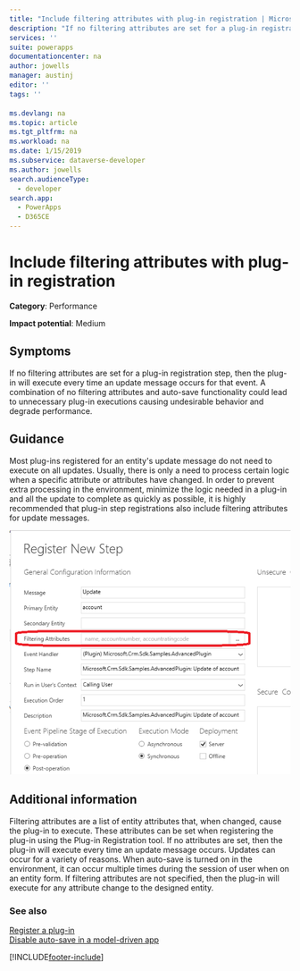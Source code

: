 ```yaml
---
title: "Include filtering attributes with plug-in registration | MicrosoftDocs"
description: "If no filtering attributes are set for a plug-in registration step, then the plug-in will execute every time an update message occurs for that event."
services: ''
suite: powerapps
documentationcenter: na
author: jowells
manager: austinj
editor: ''
tags: ''

ms.devlang: na
ms.topic: article
ms.tgt_pltfrm: na
ms.workload: na
ms.date: 1/15/2019
ms.subservice: dataverse-developer
ms.author: jowells
search.audienceType: 
  - developer
search.app: 
  - PowerApps
  - D365CE
---
```

# Include filtering attributes with plug-in registration



**Category**: Performance

**Impact potential**: Medium

<a name='symptoms'></a>

## Symptoms

If no filtering attributes are set for a plug-in registration step, then the plug-in will execute every time an update message occurs for that event.  A combination of no filtering attributes and auto-save functionality could lead to unnecessary plug-in executions causing undesirable behavior and degrade performance.

<a name='guidance'></a>

## Guidance

Most plug-ins registered for an entity's update message do not need to execute on all updates. Usually, there is only a need to process certain logic when a specific attribute or attributes have changed. In order to prevent extra processing in the environment, minimize the logic needed in a plug-in and all the update to complete as quickly as possible, it is highly recommended that plug-in step registrations also include filtering attributes for update messages.

![Plug-in Registration Step with Filtering Attributes.](../media/plugin-registration-step-with-filtering-attributes.png)

<a name='additional'></a>

## Additional information

Filtering attributes are a list of entity attributes that, when changed, cause the plug-in to execute.  These attributes can be set when registering the plug-in using the Plug-in Registration tool. If no attributes are set, then the plug-in will execute every time an update message occurs. Updates can occur for a variety of reasons. When auto-save is turned on in the environment, it can occur multiple times during the session of user when on an entity form. If filtering attributes are not specified, then the plug-in will execute for any attribute change to the designed entity.

<a name='seealso'></a>

### See also

[Register a plug-in](../../register-plug-in.md)<br />
[Disable auto-save in a model-driven app](../../../../maker/model-driven-apps/manage-auto-save.md)<br />

[!INCLUDE[footer-include](../../../../includes/footer-banner.md)]
